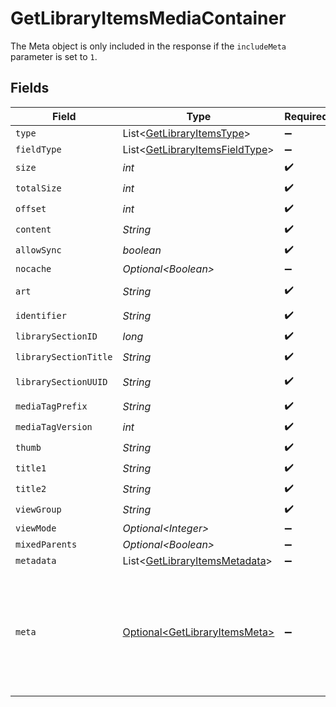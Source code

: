 # GetLibraryItemsMediaContainer

The Meta object is only included in the response if the `includeMeta` parameter is set to `1`.



## Fields

| Field                                                                                           | Type                                                                                            | Required                                                                                        | Description                                                                                     | Example                                                                                         |
| ----------------------------------------------------------------------------------------------- | ----------------------------------------------------------------------------------------------- | ----------------------------------------------------------------------------------------------- | ----------------------------------------------------------------------------------------------- | ----------------------------------------------------------------------------------------------- |
| `type`                                                                                          | List\<[GetLibraryItemsType](../../models/operations/GetLibraryItemsType.md)>                    | :heavy_minus_sign:                                                                              | N/A                                                                                             |                                                                                                 |
| `fieldType`                                                                                     | List\<[GetLibraryItemsFieldType](../../models/operations/GetLibraryItemsFieldType.md)>          | :heavy_minus_sign:                                                                              | N/A                                                                                             |                                                                                                 |
| `size`                                                                                          | *int*                                                                                           | :heavy_check_mark:                                                                              | N/A                                                                                             | 70                                                                                              |
| `totalSize`                                                                                     | *int*                                                                                           | :heavy_check_mark:                                                                              | N/A                                                                                             | 170                                                                                             |
| `offset`                                                                                        | *int*                                                                                           | :heavy_check_mark:                                                                              | N/A                                                                                             | 0                                                                                               |
| `content`                                                                                       | *String*                                                                                        | :heavy_check_mark:                                                                              | N/A                                                                                             | secondary                                                                                       |
| `allowSync`                                                                                     | *boolean*                                                                                       | :heavy_check_mark:                                                                              | N/A                                                                                             | true                                                                                            |
| `nocache`                                                                                       | *Optional\<Boolean>*                                                                            | :heavy_minus_sign:                                                                              | N/A                                                                                             | true                                                                                            |
| `art`                                                                                           | *String*                                                                                        | :heavy_check_mark:                                                                              | N/A                                                                                             | /:/resources/movie-fanart.jpg                                                                   |
| `identifier`                                                                                    | *String*                                                                                        | :heavy_check_mark:                                                                              | N/A                                                                                             | com.plexapp.plugins.library                                                                     |
| `librarySectionID`                                                                              | *long*                                                                                          | :heavy_check_mark:                                                                              | N/A                                                                                             | 1                                                                                               |
| `librarySectionTitle`                                                                           | *String*                                                                                        | :heavy_check_mark:                                                                              | N/A                                                                                             | Movies                                                                                          |
| `librarySectionUUID`                                                                            | *String*                                                                                        | :heavy_check_mark:                                                                              | N/A                                                                                             | 322a231a-b7f7-49f5-920f-14c61199cd30                                                            |
| `mediaTagPrefix`                                                                                | *String*                                                                                        | :heavy_check_mark:                                                                              | N/A                                                                                             | /system/bundle/media/flags/                                                                     |
| `mediaTagVersion`                                                                               | *int*                                                                                           | :heavy_check_mark:                                                                              | N/A                                                                                             | 1701731894                                                                                      |
| `thumb`                                                                                         | *String*                                                                                        | :heavy_check_mark:                                                                              | N/A                                                                                             | /:/resources/movie.png                                                                          |
| `title1`                                                                                        | *String*                                                                                        | :heavy_check_mark:                                                                              | N/A                                                                                             | Movies                                                                                          |
| `title2`                                                                                        | *String*                                                                                        | :heavy_check_mark:                                                                              | N/A                                                                                             | Recently Released                                                                               |
| `viewGroup`                                                                                     | *String*                                                                                        | :heavy_check_mark:                                                                              | N/A                                                                                             | movie                                                                                           |
| `viewMode`                                                                                      | *Optional\<Integer>*                                                                            | :heavy_minus_sign:                                                                              | N/A                                                                                             | 65592                                                                                           |
| `mixedParents`                                                                                  | *Optional\<Boolean>*                                                                            | :heavy_minus_sign:                                                                              | N/A                                                                                             | true                                                                                            |
| `metadata`                                                                                      | List\<[GetLibraryItemsMetadata](../../models/operations/GetLibraryItemsMetadata.md)>            | :heavy_minus_sign:                                                                              | N/A                                                                                             |                                                                                                 |
| `meta`                                                                                          | [Optional\<GetLibraryItemsMeta>](../../models/operations/GetLibraryItemsMeta.md)                | :heavy_minus_sign:                                                                              | The Meta object is only included in the response if the `includeMeta` parameter is set to `1`.<br/> |                                                                                                 |